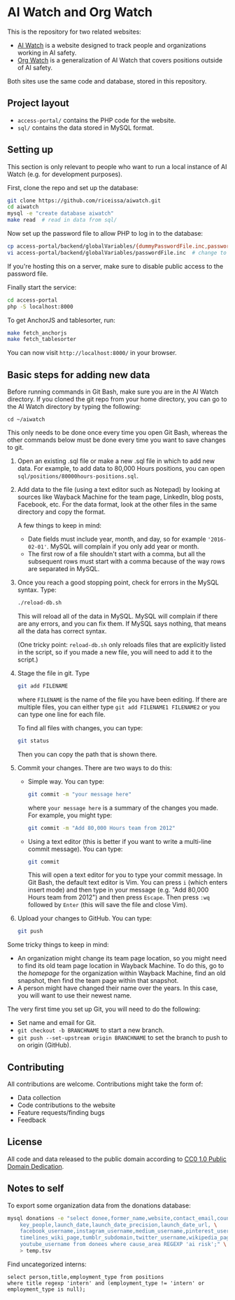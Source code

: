 # AI Watch and Org Watch

This is the repository for two related websites:

* [AI Watch](https://aiwatch.issarice.com/) is a website designed to track people and organizations working in AI
safety.
* [Org Watch](https://orgwatch.issarice.com/) is a generalization of AI Watch
that covers positions outside of AI safety.

Both sites use the same code and database, stored in this repository.

## Project layout

- `access-portal/` contains the PHP code for the website.
- `sql/` contains the data stored in MySQL format.

## Setting up

This section is only relevant to people who want to run a local instance of AI
Watch (e.g. for development purposes).

First, clone the repo and set up the database:

```bash
git clone https://github.com/riceissa/aiwatch.git
cd aiwatch
mysql -e "create database aiwatch"
make read  # read in data from sql/
```

Now set up the password file to allow PHP to log in to the database:

```bash
cp access-portal/backend/globalVariables/{dummyPasswordFile.inc,passwordFile.inc}
vi access-portal/backend/globalVariables/passwordFile.inc  # change to add database login info
```

If you're hosting this on a server, make sure to disable public access to the
password file.

Finally start the service:

```bash
cd access-portal
php -S localhost:8000
```

To get AnchorJS and tablesorter, run:

```bash
make fetch_anchorjs
make fetch_tablesorter
```

You can now visit `http://localhost:8000/` in your browser.

## Basic steps for adding new data

Before running commands in Git Bash, make sure you are in the AI Watch directory.
If you cloned the git repo from your home directory, you can go to the AI Watch
directory by typing the following:

```
cd ~/aiwatch
```

This only needs to be done once every time you open Git Bash, whereas the other
commands below must be done every time you want to save changes to git.

1. Open an existing .sql file or make a new .sql file in which to add new data.
   For example, to add data to 80,000 Hours positions, you can open
   `sql/positions/80000hours-positions.sql`.

2. Add data to the file (using a text editor such as Notepad) by looking at
   sources like Wayback Machine for the team
   page, LinkedIn, blog posts, Facebook, etc.  For the data format, look at the
   other files in the same directory and copy the format.

   A few things to keep in mind:

   - Date fields must include year, month, and day, so for example
     `'2016-02-01'`. MySQL will complain if you only add year or month.
   - The first row of a file shouldn't start with a comma, but all the
     subsequent rows must start with a comma because of the way rows are
     separated in MySQL.

3. Once you reach a good stopping point, check for errors in the MySQL syntax.
   Type:

   ```bash
   ./reload-db.sh
   ```

   This will reload all of the data in MySQL. MySQL will complain if there are
   any errors, and you can fix them. If MySQL says nothing, that means all the
   data has correct syntax.

   (One tricky point: `reload-db.sh` only reloads files that are explicitly
   listed in the script, so if you made a new file, you will need to add it to
   the script.)

4. Stage the file in git. Type

   ```bash
   git add FILENAME
   ```

   where `FILENAME` is the name of the file you have been editing. If there are
   multiple files, you can either type `git add FILENAME1 FILENAME2` or you can
   type one line for each file.

   To find all files with changes, you can type:

   ```bash
   git status
   ```

   Then you can copy the path that is shown there.

5. Commit your changes. There are two ways to do this:

   - Simple way. You can type:

     ```bash
     git commit -m "your message here"
     ```

     where `your message here` is a summary of the changes you made. For
     example, you might type:

     ```bash
     git commit -m "Add 80,000 Hours team from 2012"
     ```

   - Using a text editor (this is better if you want to write a multi-line
     commit message). You can type:

     ```bash
     git commit
     ```

     This will open a text editor for you to type your commit message. In Git
     Bash, the default text editor is Vim. You can press `i` (which enters
     insert mode) and then type in your message (e.g. "Add 80,000 Hours team
     from 2012") and then press `Escape`. Then press `:wq` followed by `Enter`
     (this will save the file and close Vim).

6. Upload your changes to GitHub. You can type:

   ```bash
   git push
   ```

Some tricky things to keep in mind:

- An organization might change its team page location, so you might need to
  find its old team page location in Wayback Machine. To do this, go to the
  _homepage_ for the organization within Wayback Machine, find an old snapshot,
  then find the team page within that snapshot.
- A person might have changed their name over the years. In this case, you will
  want to use their newest name.

The very first time you set up Git, you will need to do the following:

- Set name and email for Git.
- `git checkout -b BRANCHNAME` to start a new branch.
- `git push --set-upstream origin BRANCHNAME` to set the branch to push to on
  origin (GitHub).

## Contributing

All contributions are welcome.  Contributions might take the form of:

- Data collection
- Code contributions to the website
- Feature requests/finding bugs
- Feedback

## License

All code and data released to the public domain according to
[CC0 1.0 Public Domain Dedication](https://creativecommons.org/publicdomain/zero/1.0/).

## Notes to self

To export some organization data from the donations database:

```bash
mysql donations -e "select donee,former_name,website,contact_email,country, \
    key_people,launch_date,launch_date_precision,launch_date_url, \
    facebook_username,instagram_username,medium_username,pinterest_username, \
    timelines_wiki_page,tumblr_subdomain,twitter_username,wikipedia_page, \
    youtube_username from donees where cause_area REGEXP 'ai risk';" \
    > temp.tsv
```

Find uncategorized interns:

```mysql
select person,title,employment_type from positions
where title regexp 'intern' and (employment_type != 'intern' or employment_type is null);
```
